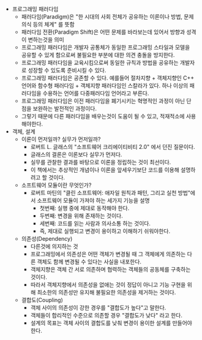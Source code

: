 - 프로그래밍 패러다임
  - 패러다임(Paradigm)은 "한 시대의 사회 전체가 공유하는 이론이나 방법, 문제의식 등의 체계" 를 뜻함
  - 패러다임 전환(Paradigm Shift)은 어떤 문제를 바라보는데 있어서 방향과 성격이 변하는것을 의미
  - 프로그래밍 패러다임은 개발자 공통체가 동일한 프로그래밍 스타일과 모델을 공유할 수 있게 함으로써 불필요한 부분에 대한 의견 충돌을 방지한다.
  - 프로그래밍 패러다임을 교육시킴으로써 동일한 규칙과 방법을 공유하는 개발자로 성장할 수 있도록 준비시킬 수 있다.
  - 프로그래밍 패러다임은 공존할 수 있다. 예를들어 절차지향 + 객체지향인 C++ 언어와 함수형 패러다임 + 객체지향 패러다임인 스칼라가 있다. 하나 이상의 패러다임을 수용하는 언어를 다중패러다임 언어라고 부른다.
  - 프로그래밍 패러다임은 이전 패러다임을 폐기시키는 혁명적인 과정이 아닌 단점을 보완하는 발전적인 과정이다.
  - 그렇기 때문에 다른 패러다임을 배우는것이 도움이 될 수 있고, 적재적소에 사용해야한다.
- 객체, 설계
  - 이론이 먼저일까? 실무가 먼저일까?
    - 로버트 L. 글래스의 "소프트웨어 크리에이티비티 2.0" 에서 던진 질문이다.
    - 글래스의 결론은 이론보다 실무가 먼저다.
    - 실무를 관찰한 결과를 바탕으로 이론을 정립하는 것이 최선이다.
    - 이 책에서는 추상적인 개념이나 이론을 앞세우기보단 코드를 이용해 설명하려고 할 것이다.
  - 소프트웨어 모듈이란 무엇인가?
    - 로버트 마틴의 "클린 소프트웨어: 애자일 원칙과 패턴, 그리고 실천 방법"에서 소프트웨어 모듈이 가져야 하는 세가지 기능을 설명
      - 첫번째: 실행 중에 제대로 동작해야 한다.
      - 두번째: 변경을 위해 존재하는 것이다.
      - 세번째: 코드를 읽는 사람과 의사소통 하는 것이다.
      - 즉, 제대로 실행되고 변경이 용이하고 이해하기 쉬워야한다.
  - 의존성(Dependency)
    - 다른것에 의지하는 것
    - 프로그래밍에서 의존성은 어떤 객체가 변경될 때 그 객체에게 의존하는 다른 객체도 함께 변경될 수 있다는 사실을 내포한다.
    - 객체지향은 객체 간 서로 의존하며 협력하는 객체들의 공동체를 구축하는 것이다.
    - 따라서 객체지향에서 의존성을 없애는 것이 정답이 아니고 기능 구현을 위해 최소한의 의존성만 유지해 불필요한 의존성을 제거하는 것이다.
  - 결합도(Coupling)
    - 객체 사이의 의존성이 강한 경우를 "결합도가 높다"고 말한다.
    - 객체들이 합리적인 수준으로 의존할 경우 "결합도가 낮다" 라고 한다.
    - 설계의 목표는 객체 사이의 결합도를 낮춰 변경이 용이한 설계를 만들어야 한다.
